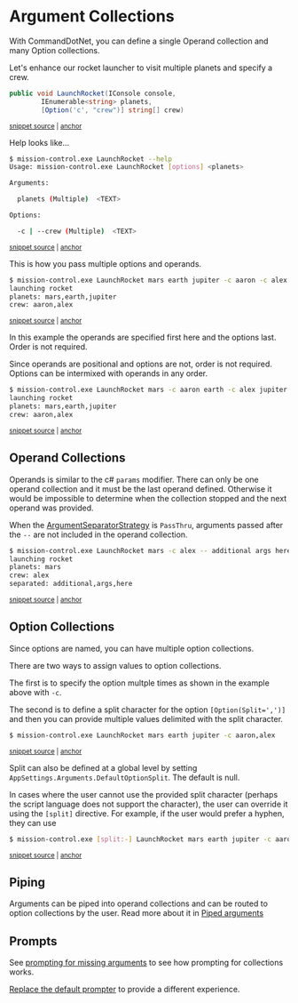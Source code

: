 # Argument Collections

With CommandDotNet, you can define a single Operand collection and many Option collections.

Let's enhance our rocket launcher to visit multiple planets and specify a crew.

<!-- snippet: arguments_collections -->
<a id='snippet-arguments_collections'></a>
```c#
public void LaunchRocket(IConsole console,
        IEnumerable<string> planets,
        [Option('c', "crew")] string[] crew)
```
<sup><a href='https://github.com/bilal-fazlani/commanddotnet/blob/master/CommandDotNet.DocExamples/Arguments/Arguments/Arguments_Collections.cs#L12-L16' title='Snippet source file'>snippet source</a> | <a href='#snippet-arguments_collections' title='Start of snippet'>anchor</a></sup>
<!-- endSnippet -->

Help looks like...

<!-- snippet: arguments_collections_help -->
<a id='snippet-arguments_collections_help'></a>
```bash
$ mission-control.exe LaunchRocket --help
Usage: mission-control.exe LaunchRocket [options] <planets>

Arguments:

  planets (Multiple)  <TEXT>

Options:

  -c | --crew (Multiple)  <TEXT>
```
<sup><a href='https://github.com/bilal-fazlani/commanddotnet/blob/master/CommandDotNet.DocExamples/BashSnippets/arguments_collections_help.bash#L1-L12' title='Snippet source file'>snippet source</a> | <a href='#snippet-arguments_collections_help' title='Start of snippet'>anchor</a></sup>
<!-- endSnippet -->

This is how you pass multiple options and operands.

<!-- snippet: arguments_collections_exe -->
<a id='snippet-arguments_collections_exe'></a>
```bash
$ mission-control.exe LaunchRocket mars earth jupiter -c aaron -c alex
launching rocket
planets: mars,earth,jupiter
crew: aaron,alex
```
<sup><a href='https://github.com/bilal-fazlani/commanddotnet/blob/master/CommandDotNet.DocExamples/BashSnippets/arguments_collections_exe.bash#L1-L6' title='Snippet source file'>snippet source</a> | <a href='#snippet-arguments_collections_exe' title='Start of snippet'>anchor</a></sup>
<!-- endSnippet -->

In this example the operands are specified first here and the options last. Order is not required.

Since operands are positional and options are not, order is not required. Options can be intermixed with operands in any order.

<!-- snippet: arguments_collections_exe_intermixed -->
<a id='snippet-arguments_collections_exe_intermixed'></a>
```bash
$ mission-control.exe LaunchRocket mars -c aaron earth -c alex jupiter
launching rocket
planets: mars,earth,jupiter
crew: aaron,alex
```
<sup><a href='https://github.com/bilal-fazlani/commanddotnet/blob/master/CommandDotNet.DocExamples/BashSnippets/arguments_collections_exe_intermixed.bash#L1-L6' title='Snippet source file'>snippet source</a> | <a href='#snippet-arguments_collections_exe_intermixed' title='Start of snippet'>anchor</a></sup>
<!-- endSnippet -->

## Operand Collections

Operands is similar to the c# `params` modifier. There can only be one operand collection and it must be the last operand defined. Otherwise it would be impossible to determine when the collection stopped and the next operand was provided.

When the [ArgumentSeparatorStrategy](/ArgumentValues/argument-separator/) is `PassThru`, arguments passed after the `--` are not included in the operand collection.

<!-- snippet: arguments_collections_exe_argument_separator_passthru -->
<a id='snippet-arguments_collections_exe_argument_separator_passthru'></a>
```bash
$ mission-control.exe LaunchRocket mars -c alex -- additional args here
launching rocket
planets: mars
crew: alex
separated: additional,args,here
```
<sup><a href='https://github.com/bilal-fazlani/commanddotnet/blob/master/CommandDotNet.DocExamples/BashSnippets/arguments_collections_exe_argument_separator_passthru.bash#L1-L7' title='Snippet source file'>snippet source</a> | <a href='#snippet-arguments_collections_exe_argument_separator_passthru' title='Start of snippet'>anchor</a></sup>
<!-- endSnippet -->

## Option Collections

Since options are named, you can have multiple option collections. 

There are two ways to assign values to option collections.

The first is to specify the option multple times as shown in the example above with `-c`.

The second is to define a split character for the option `[Option(Split=',')]` and then you can provide multiple values delimited with the split character.

<!-- snippet: arguments_collections_exe_split_args_only -->
<a id='snippet-arguments_collections_exe_split_args_only'></a>
```bash
$ mission-control.exe LaunchRocket mars earth jupiter -c aaron,alex
```
<sup><a href='https://github.com/bilal-fazlani/commanddotnet/blob/master/CommandDotNet.DocExamples/BashSnippets/arguments_collections_exe_split_args_only.bash#L1-L3' title='Snippet source file'>snippet source</a> | <a href='#snippet-arguments_collections_exe_split_args_only' title='Start of snippet'>anchor</a></sup>
<!-- endSnippet -->

Split can also be defined at a global level by setting `AppSettings.Arguments.DefaultOptionSplit`.  The default is null.

In cases where the user cannot use the provided split character (perhaps the script language does not support the character), the user can override it using the `[split]` directive.  For example, if the user would prefer a hyphen, they can use

<!-- snippet: arguments_collections_exe_split_directive_args_only -->
<a id='snippet-arguments_collections_exe_split_directive_args_only'></a>
```bash
$ mission-control.exe [split:-] LaunchRocket mars earth jupiter -c aaron-alex
```
<sup><a href='https://github.com/bilal-fazlani/commanddotnet/blob/master/CommandDotNet.DocExamples/BashSnippets/arguments_collections_exe_split_directive_args_only.bash#L1-L3' title='Snippet source file'>snippet source</a> | <a href='#snippet-arguments_collections_exe_split_directive_args_only' title='Start of snippet'>anchor</a></sup>
<!-- endSnippet -->

## Piping

Arguments can be piped into operand collections and can be routed to option collections by the user. Read more about it in [Piped arguments](../ArgumentValues/piped-arguments.md)

## Prompts

See [prompting for missing arguments](../ArgumentValues/prompting.md#prompting-for-missing-arguments) to see how prompting for collections works.

[Replace the default prompter](../ArgumentValues/prompting.md#prompting-from-within-the-command-method) to provide a different experience.

